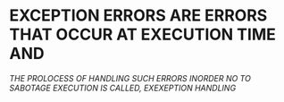 # **EXCEPTION ERRORS ARE ERRORS THAT OCCUR AT EXECUTION TIME AND**

_THE PROLOCESS OF HANDLING SUCH ERRORS INORDER NO TO SABOTAGE EXECUTION IS CALLED, EXEXEPTION HANDLING_
